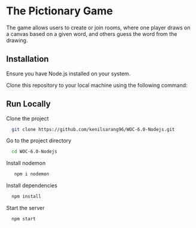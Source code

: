 
# The Pictionary Game

The game allows users to create or join rooms, where one player draws on a canvas based on a given word, and others guess the word from the drawing.



## Installation
Ensure you have Node.js installed on your system.

Clone this repository to your local machine using the following command:


## Run Locally

Clone the project

```bash
  git clone https://github.com/kenilsarang96/WOC-6.0-Nodejs.git
```

Go to the project directory

```bash
  cd WOC-6.0-Nodejs
```
Install nodemon

```bash
   npm i nodemon
```

Install dependencies

```bash
  npm install
```

Start the server

```bash
  npm start
```

